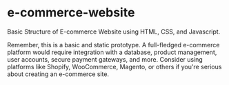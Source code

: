 # e-commerce-website
Basic Structure of E-commerce Website using HTML, CSS, and Javascript.

Remember, this is a basic and static prototype. A full-fledged e-commerce 
platform would require integration with a database, product management, user 
accounts, secure payment gateways, and more. Consider using platforms like 
Shopify, WooCommerce, Magento, or others if you're serious about creating an e-commerce site.

